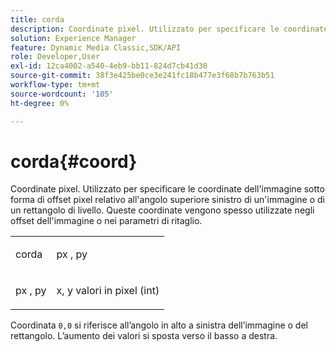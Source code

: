 ```yaml
---
title: corda
description: Coordinate pixel. Utilizzato per specificare le coordinate dell'immagine sotto forma di offset pixel relativo all'angolo superiore sinistro di un'immagine o di un rettangolo di livello. Queste coordinate vengono spesso utilizzate negli offset dell'immagine o nei parametri di ritaglio.
solution: Experience Manager
feature: Dynamic Media Classic,SDK/API
role: Developer,User
exl-id: 12ca4002-a540-4eb9-bb11-824d7cb41d30
source-git-commit: 38f3e425be0ce3e241fc18b477e3f68b7b763b51
workflow-type: tm+mt
source-wordcount: '105'
ht-degree: 0%

---
```


# corda{#coord}

Coordinate pixel. Utilizzato per specificare le coordinate dell&#39;immagine sotto forma di offset pixel relativo all&#39;angolo superiore sinistro di un&#39;immagine o di un rettangolo di livello. Queste coordinate vengono spesso utilizzate negli offset dell&#39;immagine o nei parametri di ritaglio.

<table id="simpletable_A686120953124ACB8803CB9C877252AB"> 
 <tr class="strow"> 
  <td class="stentry"> <p><span class="codeph"> <span class="varname"> corda</span> </span> </p> </td> 
  <td class="stentry"> <p><span class="codeph"> <span class="varname"> px</span> </span>, <span class="codeph"><span class="varname"> py</span></span> </p></td> 
 </tr> 
 <tr class="strow"> 
  <td class="stentry"> <p><span class="codeph"> <span class="varname"> px</span> </span>, <span class="codeph"><span class="varname"> py</span></span> </p></td> 
  <td class="stentry"> <p><span class="varname"> x</span>, <span class="varname"> y</span> valori in pixel (int) </p></td> 
 </tr> 
</table>

Coordinata `0,0` si riferisce all’angolo in alto a sinistra dell’immagine o del rettangolo. L’aumento dei valori si sposta verso il basso a destra.
